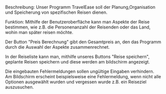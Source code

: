 Beschreibung:
Unser Programm TravelEase soll der Planung,Organisation und Speicherung von spezifischen Reisen dienen.

Funktion:
Mithilfe der Benutzeroberfläche kann man Aspekte der Reise bestimmen, wie z.B. die Personenanzahl der Reisenden oder das Land, wohin man später reisen möchte.

Der Button "Preis Berechnung" gibt den Gesamtpreis an, den das Programm durch die Auswahl der Aspekte zusammenrechnet.

In der Reiseliste kann man, mithilfe unseres Buttons "Reise speichern", geplante Reisen speichern und diese werden am bildschirm angezeigt.

Die eingebauten Fehlermeldungen sollen ungültige Eingaben verhindern. Am Bildschirm erscheint beispielsweise eine Fehlermeldung, wenn nicht alle Optionen ausgewählt wurden und vergessen wurde z.B. ein Reiseziel auszusuchen.

